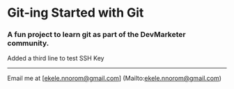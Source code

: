 # Git-ing Started with Git

### A fun project to learn git as part of the **DevMarketer** community.

Added a third line to test SSH Key

---

Email me at [ekele.nnorom@gmail.com] (Mailto:ekele.nnorom@gmail.com)
